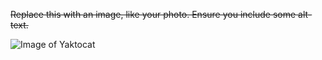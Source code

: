 <del> Replace this with an image, like your photo. Ensure you include some alt-text. </del>

![Image of Yaktocat](https://octodex.github.com/images/yaktocat.png)
